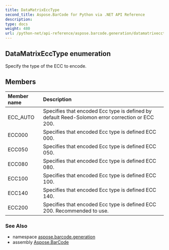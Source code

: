 ```yaml
---
title: DataMatrixEccType
second_title: Aspose.BarCode for Python via .NET API Reference
description: 
type: docs
weight: 480
url: /python-net/api-reference/aspose.barcode.generation/datamatrixecctype/
---
```


## DataMatrixEccType enumeration

Specify the type of the ECC to encode.

## Members
| Member name | Description |
| :- | :- |
|ECC_AUTO|Specifies that encoded Ecc type is defined by default Reed-Solomon error correction or ECC 200.|
|ECC000|Specifies that encoded Ecc type is defined ECC 000.|
|ECC050|Specifies that encoded Ecc type is defined ECC 050.|
|ECC080|Specifies that encoded Ecc type is defined ECC 080.|
|ECC100|Specifies that encoded Ecc type is defined ECC 100.|
|ECC140|Specifies that encoded Ecc type is defined ECC 140.|
|ECC200|Specifies that encoded Ecc type is defined ECC 200. Recommended to use.|

### See Also

* namespace [aspose.barcode.generation](/barcode/python-net/api-reference/aspose.barcode.generation/)
* assembly [Aspose.BarCode](/barcode/python-net/api-reference/)

